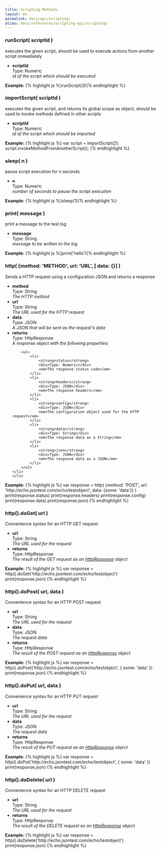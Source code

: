 ```yaml
---
title: Scripting Methods
layout: en
permalink: docs/api/scripting/
alias: docs/references/scripting-api/scripting/
---
```


<h3 id="runScript">runScript( scriptId )</h3>
<p>executes the given script, should be used to execute actions from another script immediately</p>
<p><ul>
	<li>
		<strong>scriptId</strong>
		<div>Type: Numeric</div>
		<em>id of the script which should be executed</em>
	</li>
</ul></p>
<p>
<strong>Example:</strong>
{% highlight js %}runScript(3){% endhighlight %}
</p>

<h3 id="importScript">importScript( scriptId )</h3>
<p>executes the given script, and returns its global scope as object, should be used to invoke methods defined in other scripts</p>
<p><ul>
	<li>
		<strong>scriptId</strong>
		<div>Type: Numeric</div>
		<em>id of the script which should be imported</em>
	</li>
</ul></p>
<p>
<strong>Example:</strong>
{% highlight js %}
var script = importScript(2);
script.invokeMethodFromAnotherScript();
{% endhighlight %}
</p>

<h3 id="sleep">sleep( n )</h3>
<p>pause script execution for n seconds</p>
<p><ul>
	<li>
		<strong>n</strong>
		<div>Type: Numeric</div>
		<em>number of seconds to pause the script execution</em>
	</li>
</ul></p>
<p>
<strong>Example:</strong>
{% highlight js %}sleep(1){% endhighlight %}
</p>

<h3 id="print">print( message )</h3>
<p>print a message to the test log</p>
<p><ul>
	<li>
		<strong>message</strong>
		<div>Type: String</div>
		<em>message to be written to the log</em>
	</li>
</ul></p>
<p>
<strong>Example:</strong>
{% highlight js %}print('hello'){% endhighlight %}
</p>

<h3 id="http">http( {method: 'METHOD', url: 'URL', [ data: {}] )</h3>
<p>Sends a HTTP request using a configuration JSON and returns a response</p>
<p><ul>
	<li>
		<strong>method</strong>
		<div>Type: String</div>
		<em>The HTTP method</em>
	</li>
	<li>
		<strong>url</strong>
		<div>Type: String</div>
		<em>The URL used for the HTTP request</em>
	</li>
	<li>
		<strong>data</strong>
		<div>Type: JSON</div>
		<em>A JSON that will be sent as the request's data</em>
	</li>
	<li id="http-response">
		<strong>returns</strong>
		<div>Type: HttpResponse</div>
		<em>A response object with the following properties:</em>

		<ul>
			<li>
				<strong>status</strong>
				<div>Type: Numeric</div>
				<em>The response status code</em>
			</li>
			<li>
				<strong>headers</strong>
				<div>Type: JSON</div>
				<em>The response headers</em>
			</li>
			<li>
				<strong>config</strong>
				<div>Type: JSON</div>
				<em>The configuration object used for the HTTP request</em>
			</li>
			<li>
				<strong>data</strong>
				<div>Type: String</div>
				<em>The response data as a String</em>
			</li>
			<li>
				<strong>json</strong>
				<div>Type: JSON</div>
				<em>The response data as a JSON</em>
			</li>
		</ul>
	</li>
	</li>
</ul></p>
<p>
<strong>Example:</strong>
{% highlight js %}
var response = http( {method: 'POST', url: 'http://echo.jsontest.com/echo/testobject', data: {some: 'data'}} )
print(response.status)
print(response.headers)
print(response.config)
print(response.data)
print(response.json)
{% endhighlight %}
</p>

<h3 id="http-get">http().doGet( url )</h3>
<p>Convenience syntax for an HTTP GET request</p>
<p><ul>
	<li>
		<strong>url</strong>
		<div>Type: String</div>
		<em>The URL used for the request</em>
	</li>
	<li>
		<strong>returns</strong>
		<div>Type: HttpResponse</div>
		<em>The result of the GET request as an <a href="#http-response">HttpResponse</a> object</em>
	</li>
</ul></p>
<p>
<strong>Example:</strong>
{% highlight js %}
var response = http().doGet('http://echo.jsontest.com/echo/testobject')
print(response.json)
{% endhighlight %}
</p>

<h3 id="http-post">http().doPost( url, data )</h3>
<p>Convenience syntax for an HTTP POST request</p>
<p><ul>
	<li>
		<strong>url</strong>
		<div>Type: String</div>
		<em>The URL used for the request</em>
	</li>
	<li>
		<strong>data</strong>
		<div>Type: JSON</div>
		<em>The request data</em>
	</li>
	<li>
		<strong>returns</strong>
		<div>Type: HttpResponse</div>
		<em>The result of the POST request as an <a href="#http-response">HttpResponse</a> object</em>
	</li>
</ul></p>
<p>
<strong>Example:</strong>
{% highlight js %}
var response = http().doPost('http://echo.jsontest.com/echo/testobject', { some: 'data' })
print(response.json)
{% endhighlight %}
</p>

<h3 id="http-put">http().doPut( url, data )</h3>
<p>Convenience syntax for an HTTP PUT request</p>
<p><ul>
	<li>
		<strong>url</strong>
		<div>Type: String</div>
		<em>The URL used for the request</em>
	</li>
	<li>
		<strong>data</strong>
		<div>Type: JSON</div>
		<em>The request data</em>
	</li>
	<li>
		<strong>returns</strong>
		<div>Type: HttpResponse</div>
		<em>The result of the PUT request as an <a href="#http-response">HttpResponse</a> object</em>
	</li>
</ul></p>
<p>
<strong>Example:</strong>
{% highlight js %}
var response = http().doPut('http://echo.jsontest.com/echo/testobject', { some: 'data' })
print(response.json)
{% endhighlight %}
</p>

<h3 id="http-delete">http().doDelete( url )</h3>
<p>Convenience syntax for an HTTP DELETE request</p>
<p><ul>
	<li>
		<strong>url</strong>
		<div>Type: String</div>
		<em>The URL used for the request</em>
	</li>
	<li>
		<strong>returns</strong>
		<div>Type: HttpResponse</div>
		<em>The result of the DELETE request as an <a href="#http-response">HttpResponse</a> object</em>
	</li>
</ul></p>
<p>
<strong>Example:</strong>
{% highlight js %}
var response = http().doDelete('http://echo.jsontest.com/echo/testobject')
print(response.json)
{% endhighlight %}
</p>